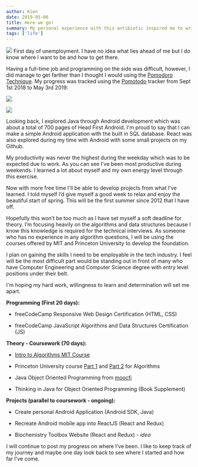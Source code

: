 ```yaml
---
author: Kien
date: 2019-05-06
title: Here we go!
summary: My personal experience with this antibiotic inspired me to write a bite-sized explanation on how Septra works.
tags: ['life']
---
```


![](https://images.unsplash.com/photo-1519817914152-22d216bb9170?ixlib=rb-1.2.1&ixid=eyJhcHBfaWQiOjEyMDd9&auto=format&fit=crop&w=1400&q=60)
First day of unemployment. I have no idea what lies ahead of me but I do know where I want to be and how to get there.

Having a full-time job and programming on the side was difficult, however, I did manage to get farther than I thought I would using the [Pomodoro Technique](/blog/pomodoro-technique/). My progress was tracked using the <a href="https://pomotodo.com" target="_blank">Pomotodo</a> tracker from Sept 1st 2018 to May 3rd 2019:

![](/static/images/pomodoros/PomoToDo.PNG)

![](/static/images/pomodoros/Pomotrack.PNG)

Looking back, I explored Java through Android development which was about a total of 700 pages of Head First Android. I'm proud to say that I can make a simple Android application with the built in SQL database. React was also explored during my time with Android with some small projects on my Github.

My productivity was never the highest during the weekday which was to be expected due to work. As you can see I've been most productive during weekends. I learned a lot about myself and my own energy level through this exercise.

Now with more free time I'll be able to develop projects from what I've learned. I told myself I’d give myself a good week to relax and enjoy the beautiful start of spring. This will be the first summer since 2012 that I have off.

Hopefully this won’t be too much as I have set myself a soft deadline for theory. I’m focusing heavily on the algorithms and data structures because I know this knowledge is required for the technical interviews. As someone who has no experience in any algorithm questions, I will be using the courses offered by MIT and Princeton University to develop the foundation.

I plan on gaining the skills I need to be employable in the tech industry. I feel will be the most difficult part would be standing out in front of many who have Computer Engineering and Computer Science degree with entry level positions under their belt.

I'm hoping my hard work, willingness to learn and determination will set me apart.

**Programming (First 20 days):**

- freeCodeCamp Responsive Web Design Certification (HTML, CSS)

- freeCodeCamp JavaScript Algorithms and Data Structures Certification (JS)

**Theory - Coursework (70 days):**

- <a href="https://ocw.mit.edu/courses/electrical-engineering-and-computer-science/6-006-introduction-to-algorithms-fall-2011/index.htm" target="_blank">Intro to Algorithms MIT Course</a>

- Princeton University course [Part 1](https://www.coursera.org/learn/algorithms-part1) and [Part 2](https://www.coursera.org/learn/algorithms-part2?) for Algorithms

- Java Object Oriented Programming from <a href="http://moocfi.github.io/courses/2013/programming-part-1/material.html" target="_blank">moocfi</a>

- Thinking in Java for Object Oriented Programming (Book Supplement)

**Projects (parallel to coursework - ongoing):**

- Create personal Android Application (Android SDK, Java)

- Recreate Android mobile app into ReactJS (React and Redux)

- Biochemistry Toolbox Website (React and Redux) - *idea*

I will continue to post my progress on where I’ve been. I like to keep track of my journey and maybe one day look back to see where I started and how far I've come.
